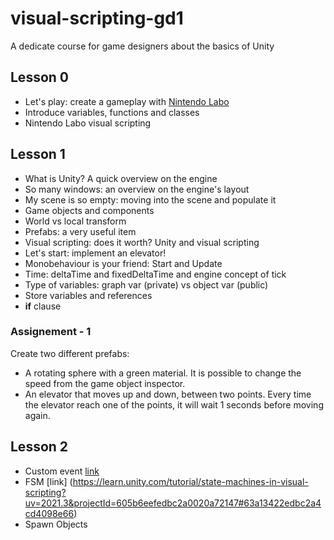 # visual-scripting-gd1
A dedicate course for game designers about the basics of Unity

## Lesson 0

- Let's play: create a gameplay with [Nintendo Labo](https://www.zeldadungeon.net/see-these-breath-of-the-wild-shrines-recreated-with-nintendo-labo/)
- Introduce variables, functions and classes
- Nintendo Labo visual scripting

## Lesson 1

- What is Unity? A quick overview on the engine
- So many windows: an overview on the engine's layout
- My scene is so empty: moving into the scene and populate it
- Game objects and components
- World vs local transform
- Prefabs: a very useful item
- Visual scripting: does it worth? Unity and visual scripting
- Let's start: implement an elevator!
- Monobehaviour is your friend: Start and Update
- Time: deltaTime and fixedDeltaTime and engine concept of tick
- Type of variables: graph var (private) vs object var (public)
- Store variables and references
- **if** clause

### Assignement - 1

Create two different prefabs:
- A rotating sphere with a green material. It is possible to change the speed from the game object inspector.
- An elevator that moves up and down, between two points. Every time the elevator reach one of the points, it will wait 1 seconds before moving again.

## Lesson 2

- Custom event [link](https://learn.unity.com/tutorial/custom-events-in-visual-scripting?uv=2021.3&projectId=605b6eefedbc2a0020a72147)
- FSM [link] (https://learn.unity.com/tutorial/state-machines-in-visual-scripting?uv=2021.3&projectId=605b6eefedbc2a0020a72147#63a13422edbc2a4cd4098e66)
- Spawn Objects